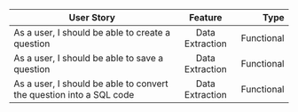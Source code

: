 | User Story   |      Feature      |  Type |
|----------|:-------------:|------:|
| As a user, I should be able to create a question |  Data Extraction | Functional |
| As a user, I should be able to save a question |    Data Extraction   |   Functional |
| As a user, I should be able to convert the question into a SQL code| Data Extraction |    Functional |